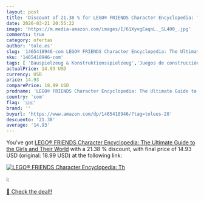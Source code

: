 ```yaml
---
layout: post
title: 'Discount of 21.38 % for LEGO® FRIENDS Character Encyclopedia: Th'
date: 2020-03-21 20:55:22
image: 'https://m.media-amazon.com/images/I/61XyvgEaqnL._SL400_.jpg'
comments: true
category: ofertas
author: 'tole.es'
slug: '1465418946-com LEGO® FRIENDS Character Encyclopedia: The Ultimate Guide...'
sku: '1465418946-com'
tags: [ 'Bauspielzeug & Konstruktionsspielzeug','Juegos de construcción para niños','Juguetes','Juguetes y juegos','Spielzeug','lego®', ]
actualPrice: 14.93 USD
currency: USD
price: 14.93
comparePrice: 18.99 USD
prodname: 'LEGO® FRIENDS Character Encyclopedia: The Ultimate Guide to the Girls and Their World'
country: 'com'
flag: '🇺🇸'
brand: ''
buyurl: 'https://www.amazon.com/dp/1465418946/?tag=tolees-20'
descuento: '21.38'
average: '14.93'
---
```


You've got [LEGO® FRIENDS Character Encyclopedia: The Ultimate Guide to the Girls and Their World](https://www.amazon.com/dp/1465418946/?tag=tolees-20) with a  21.38 % discount, with final price of 14.93 USD (original: 18.99 USD) at the following link:

[![LEGO® FRIENDS Character Encyclopedia: Th](https://m.media-amazon.com/images/I/61XyvgEaqnL._SL400_.jpg)](https://www.amazon.com/dp/1465418946/?tag=tolees-20)

ℹ️:


[🛒 Check the deal!!](https://www.amazon.com/dp/1465418946/?tag=tolees-20)
